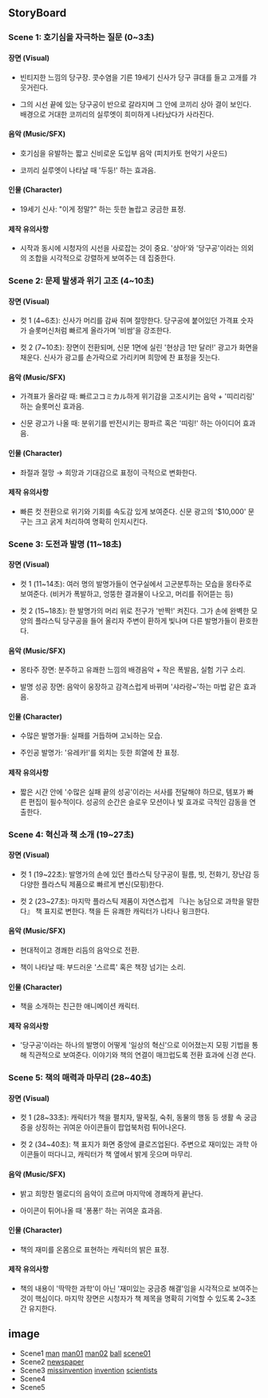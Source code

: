 ## StoryBoard

### Scene 1: 호기심을 자극하는 질문 (0~3초)
#### 장면 (Visual)

- 빈티지한 느낌의 당구장. 콧수염을 기른 19세기 신사가 당구 큐대를 들고 고개를 갸웃거린다.

- 그의 시선 끝에 있는 당구공이 반으로 갈라지며 그 안에 코끼리 상아 결이 보인다. 배경으로 거대한 코끼리의 실루엣이 희미하게 나타났다가 사라진다.

#### 음악 (Music/SFX)

- 호기심을 유발하는 짧고 신비로운 도입부 음악 (피치카토 현악기 사운드)

- 코끼리 실루엣이 나타날 때 '두둥!' 하는 효과음.

#### 인물 (Character)

- 19세기 신사: "이게 정말?" 하는 듯한 놀랍고 궁금한 표정.

#### 제작 유의사항

- 시작과 동시에 시청자의 시선을 사로잡는 것이 중요. '상아'와 '당구공'이라는 의외의 조합을 시각적으로 강렬하게 보여주는 데 집중한다.

### Scene 2: 문제 발생과 위기 고조 (4~10초)
#### 장면 (Visual)

- 컷 1 (4~6초): 신사가 머리를 감싸 쥐며 절망한다. 당구공에 붙어있던 가격표 숫자가 슬롯머신처럼 빠르게 올라가며 '비쌈'을 강조한다.

- 컷 2 (7~10초): 장면이 전환되며, 신문 1면에 실린 '현상금 1만 달러!' 광고가 화면을 채운다. 신사가 광고를 손가락으로 가리키며 희망에 찬 표정을 짓는다.

#### 음악 (Music/SFX)

- 가격표가 올라갈 때: 빠르고コミカル하게 위기감을 고조시키는 음악 + '띠리리링' 하는 슬롯머신 효과음.

- 신문 광고가 나올 때: 분위기를 반전시키는 팡파르 혹은 '띠링!' 하는 아이디어 효과음.

#### 인물 (Character)

- 좌절과 절망 → 희망과 기대감으로 표정이 극적으로 변화한다.

#### 제작 유의사항

- 빠른 컷 전환으로 위기와 기회를 속도감 있게 보여준다. 신문 광고의 '$10,000' 문구는 크고 굵게 처리하여 명확히 인지시킨다.

### Scene 3: 도전과 발명 (11~18초)
#### 장면 (Visual)

- 컷 1 (11~14초): 여러 명의 발명가들이 연구실에서 고군분투하는 모습을 몽타주로 보여준다. (비커가 폭발하고, 엉뚱한 결과물이 나오고, 머리를 쥐어뜯는 등)

- 컷 2 (15~18초): 한 발명가의 머리 위로 전구가 '반짝!' 켜진다. 그가 손에 완벽한 모양의 플라스틱 당구공을 들어 올리자 주변이 환하게 빛나며 다른 발명가들이 환호한다.

#### 음악 (Music/SFX)

- 몽타주 장면: 분주하고 유쾌한 느낌의 배경음악 + 작은 폭발음, 실험 기구 소리.

- 발명 성공 장면: 음악이 웅장하고 감격스럽게 바뀌며 '샤라랑~'하는 마법 같은 효과음.

#### 인물 (Character)

- 수많은 발명가들: 실패를 거듭하며 고뇌하는 모습.

- 주인공 발명가: '유레카!'를 외치는 듯한 희열에 찬 표정.

#### 제작 유의사항

- 짧은 시간 안에 '수많은 실패 끝의 성공'이라는 서사를 전달해야 하므로, 템포가 빠른 편집이 필수적이다. 성공의 순간은 슬로우 모션이나 빛 효과로 극적인 감동을 연출한다.

### Scene 4: 혁신과 책 소개 (19~27초)
#### 장면 (Visual)

- 컷 1 (19~22초): 발명가의 손에 있던 플라스틱 당구공이 필름, 빗, 전화기, 장난감 등 다양한 플라스틱 제품으로 빠르게 변신(모핑)한다.

- 컷 2 (23~27초): 마지막 플라스틱 제품이 자연스럽게 『나는 농담으로 과학을 말한다』 책 표지로 변한다. 책을 든 유쾌한 캐릭터가 나타나 윙크한다.

#### 음악 (Music/SFX)

- 현대적이고 경쾌한 리듬의 음악으로 전환.

- 책이 나타날 때: 부드러운 '스르륵' 혹은 책장 넘기는 소리.

#### 인물 (Character)

- 책을 소개하는 친근한 애니메이션 캐릭터.

#### 제작 유의사항

- '당구공'이라는 하나의 발명이 어떻게 '일상의 혁신'으로 이어졌는지 모핑 기법을 통해 직관적으로 보여준다. 이야기와 책의 연결이 매끄럽도록 전환 효과에 신경 쓴다.

### Scene 5: 책의 매력과 마무리 (28~40초)
#### 장면 (Visual)

- 컷 1 (28~33초): 캐릭터가 책을 펼치자, 딸꾹질, 숙취, 동물의 행동 등 생활 속 궁금증을 상징하는 귀여운 아이콘들이 팝업북처럼 튀어나온다.

- 컷 2 (34~40초): 책 표지가 화면 중앙에 클로즈업된다. 주변으로 재미있는 과학 아이콘들이 떠다니고, 캐릭터가 책 옆에서 밝게 웃으며 마무리.

#### 음악 (Music/SFX)

- 밝고 희망찬 멜로디의 음악이 흐르며 마지막에 경쾌하게 끝난다.

- 아이콘이 튀어나올 때 '퐁퐁!' 하는 귀여운 효과음.

#### 인물 (Character)

- 책의 재미를 온몸으로 표현하는 캐릭터의 밝은 표정.

#### 제작 유의사항

- 책의 내용이 '딱딱한 과학'이 아닌 '재미있는 궁금증 해결'임을 시각적으로 보여주는 것이 핵심이다. 마지막 장면은 시청자가 책 제목을 명확히 기억할 수 있도록 2~3초간 유지한다.


## image
- Scene1
[man](https://github.com/learnbook1103-design/toylearn_AI_multimedias/blob/main/projects/source/man.png)
[man01](https://github.com/learnbook1103-design/toylearn_AI_multimedias/blob/main/projects/source/man01.png)
[man02](https://github.com/learnbook1103-design/toylearn_AI_multimedias/blob/main/projects/source/man02.png)
[ball](https://github.com/learnbook1103-design/toylearn_AI_multimedias/blob/main/projects/source/ball.png)
[scene01](https://github.com/learnbook1103-design/toylearn_AI_multimedias/blob/main/projects/source/first_Scene.jpeg)
- Scene2
[newspaper](https://github.com/learnbook1103-design/toylearn_AI_multimedias/blob/main/projects/source/wanted.png)
- Scene3
[missinvention](https://github.com/learnbook1103-design/toylearn_AI_multimedias/blob/main/projects/source/missinvention.png)
[invention](https://github.com/learnbook1103-design/toylearn_AI_multimedias/blob/main/projects/source/invention.png)
[scientists](https://github.com/learnbook1103-design/toylearn_AI_multimedias/blob/main/projects/source/scientists.png)
- Scene4
- Scene5